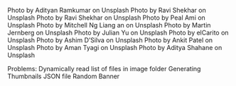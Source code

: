 Photo by Adityan Ramkumar on Unsplash
Photo by Ravi Shekhar on Unsplash
Photo by Ravi Shekhar on Unsplash
Photo by Peal Ami on Unsplash
Photo by Mitchell Ng Liang an on Unsplash
Photo by Martin Jernberg on Unsplash
Photo by Julian Yu on Unsplash
Photo by elCarito on Unsplash
Photo by Ashim D’Silva on Unsplash
Photo by Ankit Patel on Unsplash
Photo by Aman Tyagi on Unsplash
Photo by Aditya Shahane on Unsplash 

Problems:
Dynamically read list of files in image folder
Generating Thumbnails
JSON file
Random Banner
